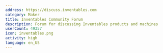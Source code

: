 ```yaml
---
address: https://discuss.inventables.com
category: Maker
title: Inventables Community Forum
description: Forum for discussing Inventables products and machines
userCount: 49357
icon: inventables.png
activity: high
language: en_US
---
```

